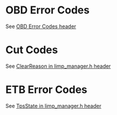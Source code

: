 # OBD Error Codes

See [OBD Error Codes header](https://github.com/rusefi/rusefi/blob/master/firmware/controllers/algo/obd_error_codes.h)

# Cut Codes

See [ClearReason in limp_manager.h header](https://github.com/rusefi/rusefi/blob/master/firmware/controllers/limp_manager.h#L8)

# ETB Error Codes

See [TpsState in limp_manager.h header](https://github.com/rusefi/rusefi/blob/master/firmware/controllers/limp_manager.h#L30)